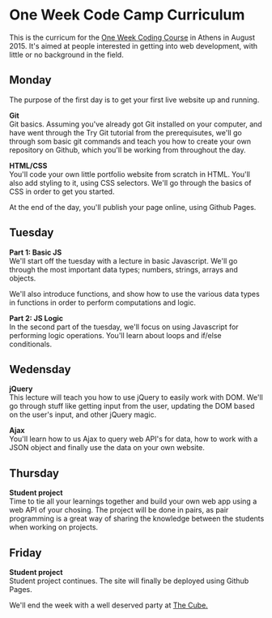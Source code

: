 # One Week Code Camp Curriculum

This is the curricum for the [One Week Coding Course](https://oneweek.formstack.com/forms/application) in Athens in August 2015. It's aimed at people interested in getting into web development, with little or no background in the field.  

## Monday

The purpose of the first day is to get your first live website up and running.   

**Git**   
Git basics. Assuming you've already got Git installed on your computer, and have went through the Try Git tutorial from the prerequisutes, we'll go through som basic git commands and teach you how to create your own repository on Github, which you'll be working from throughout the day.

**HTML/CSS**  
You'll code your own little portfolio website from scratch in HTML. You'll also add styling to it, using CSS selectors. We'll go through the basics of CSS in order to get you started.

At the end of the day, you'll publish your page online, using Github Pages.


## Tuesday

**Part 1: Basic JS**  
We'll start off the tuesday with a lecture in basic Javascript. We'll go through the most important data types; numbers, strings, arrays and objects.

We'll also introduce functions, and show how to use the various data types in functions in order to perform computations and logic.

**Part 2: JS Logic**    
In the second part of the tuesday, we'll focus on using Javascript for performing logic operations. You'll learn about loops and if/else conditionals.

## Wedensday

**jQuery**  
This lecture will teach you how to use jQuery to easily work with DOM. We'll go through stuff like getting input from the user, updating the DOM based on the user's input, and other jQuery magic.

**Ajax**  
You'll learn how to us Ajax to query web API's for data, how to work with a JSON object and finally use the data on your own website.

## Thursday

**Student project**    
Time to tie all your learnings together and build your own web app using a web API of your chosing. The project will be done in pairs, as pair programming is a great way of sharing the knowledge between the students when working on projects.


## Friday

**Student project**  
Student project continues. The site will finally be deployed using Github Pages.   

We'll end the week with a well deserved party at [The Cube.](http://thecube.gr/)


